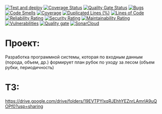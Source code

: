 [![Test and deploy](https://github.com/Nemo121007/Forest-Thinning/actions/workflows/main_deploy.yml/badge.svg)](https://github.com/Nemo121007/Forest-Thinning/actions/workflows/main_deploy.yml)
[![Coverage Status](https://coveralls.io/repos/github/Nemo121007/Forest-Thinning/badge.svg?branch=main)](https://coveralls.io/github/Nemo121007/Forest-Thinning?branch=main)
[![Quality Gate Status](https://sonarcloud.io/api/project_badges/measure?project=Nemo121007_Forest-Thinning&metric=alert_status)](https://sonarcloud.io/summary/new_code?id=Nemo121007_Forest-Thinning)
[![Bugs](https://sonarcloud.io/api/project_badges/measure?project=Nemo121007_Forest-Thinning&metric=bugs)](https://sonarcloud.io/summary/new_code?id=Nemo121007_Forest-Thinning)
[![Code Smells](https://sonarcloud.io/api/project_badges/measure?project=Nemo121007_Forest-Thinning&metric=code_smells)](https://sonarcloud.io/summary/new_code?id=Nemo121007_Forest-Thinning)
[![Coverage](https://sonarcloud.io/api/project_badges/measure?project=Nemo121007_Forest-Thinning&metric=coverage)](https://sonarcloud.io/summary/new_code?id=Nemo121007_Forest-Thinning)
[![Duplicated Lines (%)](https://sonarcloud.io/api/project_badges/measure?project=Nemo121007_Forest-Thinning&metric=duplicated_lines_density)](https://sonarcloud.io/summary/new_code?id=Nemo121007_Forest-Thinning)
[![Lines of Code](https://sonarcloud.io/api/project_badges/measure?project=Nemo121007_Forest-Thinning&metric=ncloc)](https://sonarcloud.io/summary/new_code?id=Nemo121007_Forest-Thinning)
[![Reliability Rating](https://sonarcloud.io/api/project_badges/measure?project=Nemo121007_Forest-Thinning&metric=reliability_rating)](https://sonarcloud.io/summary/new_code?id=Nemo121007_Forest-Thinning)
[![Security Rating](https://sonarcloud.io/api/project_badges/measure?project=Nemo121007_Forest-Thinning&metric=security_rating)](https://sonarcloud.io/summary/new_code?id=Nemo121007_Forest-Thinning)
[![Maintainability Rating](https://sonarcloud.io/api/project_badges/measure?project=Nemo121007_Forest-Thinning&metric=sqale_rating)](https://sonarcloud.io/summary/new_code?id=Nemo121007_Forest-Thinning)
[![Vulnerabilities](https://sonarcloud.io/api/project_badges/measure?project=Nemo121007_Forest-Thinning&metric=vulnerabilities)](https://sonarcloud.io/summary/new_code?id=Nemo121007_Forest-Thinning)
[![Quality gate](https://sonarcloud.io/api/project_badges/quality_gate?project=Nemo121007_Forest-Thinning)](https://sonarcloud.io/summary/new_code?id=Nemo121007_Forest-Thinning)
[![SonarCloud](https://sonarcloud.io/images/project_badges/sonarcloud-black.svg)](https://sonarcloud.io/summary/new_code?id=Nemo121007_Forest-Thinning)



# Проект:

Разработка программной системы, которая по входным данным (порода, объем, др.) формирует план рубок по уходу за лесом (объем рубки, периодичность)

# ТЗ:
https://drive.google.com/drive/folders/19EVTPYIxqRJEhhYEZnrLAmrIA9uQOPf0?usp=sharing
